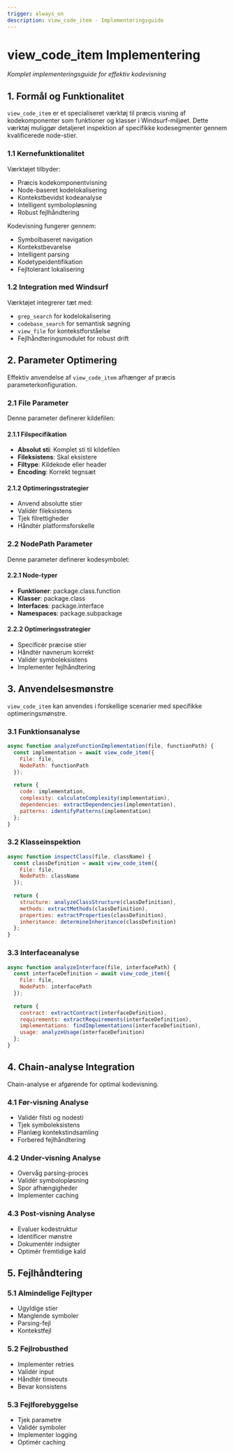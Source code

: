 ```yaml
---
trigger: always_on
description: view_code_item - Implementeringsguide
---
```


# view_code_item Implementering
*Komplet implementeringsguide for effektiv kodevisning*

## 1. Formål og Funktionalitet
`view_code_item` er et specialiseret værktøj til præcis visning af kodekomponenter som funktioner og klasser i Windsurf-miljøet. Dette værktøj muliggør detaljeret inspektion af specifikke kodesegmenter gennem kvalificerede node-stier.

### 1.1 Kernefunktionalitet
Værktøjet tilbyder:
- Præcis kodekomponentvisning
- Node-baseret kodelokalisering
- Kontekstbevidst kodeanalyse
- Intelligent symbolopløsning
- Robust fejlhåndtering

Kodevisning fungerer gennem:
- Symbolbaseret navigation
- Kontekstbevarelse
- Intelligent parsing
- Kodetypeidentifikation
- Fejltolerant lokalisering

### 1.2 Integration med Windsurf
Værktøjet integrerer tæt med:
- `grep_search` for kodelokalisering
- `codebase_search` for semantisk søgning
- `view_file` for kontekstforståelse
- Fejlhåndteringsmodulet for robust drift

## 2. Parameter Optimering
Effektiv anvendelse af `view_code_item` afhænger af præcis parameterkonfiguration.

### 2.1 File Parameter
Denne parameter definerer kildefilen:

#### 2.1.1 Filspecifikation
- **Absolut sti**: Komplet sti til kildefilen
- **Fileksistens**: Skal eksistere
- **Filtype**: Kildekode eller header
- **Encoding**: Korrekt tegnsæt

#### 2.1.2 Optimeringsstrategier
- Anvend absolutte stier
- Validér fileksistens
- Tjek filrettigheder
- Håndtér platformsforskelle

### 2.2 NodePath Parameter
Denne parameter definerer kodesymbolet:

#### 2.2.1 Node-typer
- **Funktioner**: package.class.function
- **Klasser**: package.class
- **Interfaces**: package.interface
- **Namespaces**: package.subpackage

#### 2.2.2 Optimeringsstrategier
- Specificér præcise stier
- Håndtér navnerum korrekt
- Validér symboleksistens
- Implementer fejlhåndtering

## 3. Anvendelsesmønstre
`view_code_item` kan anvendes i forskellige scenarier med specifikke optimeringsmønstre.

### 3.1 Funktionsanalyse
```javascript
async function analyzeFunctionImplementation(file, functionPath) {
  const implementation = await view_code_item({
    File: file,
    NodePath: functionPath
  });
  
  return {
    code: implementation,
    complexity: calculateComplexity(implementation),
    dependencies: extractDependencies(implementation),
    patterns: identifyPatterns(implementation)
  };
}
```

### 3.2 Klasseinspektion
```javascript
async function inspectClass(file, className) {
  const classDefinition = await view_code_item({
    File: file,
    NodePath: className
  });
  
  return {
    structure: analyzeClassStructure(classDefinition),
    methods: extractMethods(classDefinition),
    properties: extractProperties(classDefinition),
    inheritance: determineInheritance(classDefinition)
  };
}
```

### 3.3 Interfaceanalyse
```javascript
async function analyzeInterface(file, interfacePath) {
  const interfaceDefinition = await view_code_item({
    File: file,
    NodePath: interfacePath
  });
  
  return {
    contract: extractContract(interfaceDefinition),
    requirements: extractRequirements(interfaceDefinition),
    implementations: findImplementations(interfaceDefinition),
    usage: analyzeUsage(interfaceDefinition)
  };
}
```

## 4. Chain-analyse Integration
Chain-analyse er afgørende for optimal kodevisning.

### 4.1 Før-visning Analyse
- Validér filsti og nodesti
- Tjek symboleksistens
- Planlæg kontekstindsamling
- Forbered fejlhåndtering

### 4.2 Under-visning Analyse
- Overvåg parsing-proces
- Validér symbolopløsning
- Spor afhængigheder
- Implementer caching

### 4.3 Post-visning Analyse
- Evaluer kodestruktur
- Identificer mønstre
- Dokumentér indsigter
- Optimér fremtidige kald

## 5. Fejlhåndtering

### 5.1 Almindelige Fejltyper
- Ugyldige stier
- Manglende symboler
- Parsing-fejl
- Kontekstfejl

### 5.2 Fejlrobusthed
- Implementer retries
- Validér input
- Håndtér timeouts
- Bevar konsistens

### 5.3 Fejlforebyggelse
- Tjek parametre
- Validér symboler
- Implementer logging
- Optimér caching